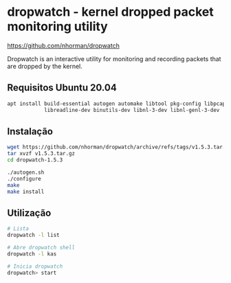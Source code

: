 # dropwatch - kernel dropped packet monitoring utility  
https://github.com/nhorman/dropwatch

Dropwatch is an interactive utility for monitoring and recording packets that are dropped by the kernel.

## Requisitos Ubuntu 20.04
```bash
apt install build-essential autogen automake libtool pkg-config libpcap-dev \
            libreadline-dev binutils-dev libnl-3-dev libnl-genl-3-dev
```

## Instalação
```bash
wget https://github.com/nhorman/dropwatch/archive/refs/tags/v1.5.3.tar.gz
tar xvzf v1.5.3.tar.gz
cd dropwatch-1.5.3 

./autogen.sh
./configure
make
make install
```

## Utilização

```bash
# Lista 
dropwatch -l list

# Abre dropwatch shell
dropwatch -l kas

# Inicia dropwatch
dropwatch> start
```
